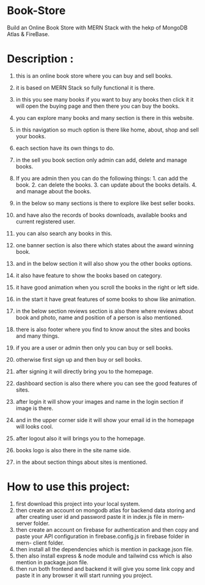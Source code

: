 # Book-Store
Build an Online Book Store with MERN Stack with the hekp of MongoDB Atlas &amp; FireBase. 

# Description :

1. this is an online book store where you can buy and sell books.
2. it is based on MERN Stack so fully functional it is there.
3. in this you see many books if you want to buy any books then click it it will open the buying page and then there you can buy the books.
4. you can explore many books and many section is there in this website.
5. in this navigation so much option is there like home, about, shop and sell your books.
6. each section have its own things to do.
7. in the sell you book section only admin can add, delete and manage books.
8. If you are admin then you can do the following things:
         1. can add the book.
         2. can delete the books.
         3. can update about the books details.
         4. and manage about the books.

9. in the below so many sections is there to explore like best seller books.
10. and have also the records of books downloads, available books and current registered user.
11. you can also search any books in this.
12. one banner section is also there which states about the award winning book.
13. and in the below section it will also show you the other books options.
14. it also have feature to show the books based on category.
15. it have good animation when you scroll the books in the right or left side.
16. in the start it have great features of some books to show like animation.
17. in the below section reviews section is also there where reviews about book and  photo, name and position of a person is also mentioned.
18. there is also footer where you find to know anout the sites and books and many things.
19. if you are a user or admin then only you can buy or sell books.
20. otherwise first sign up and then buy or sell books.
21. after signing it will directly bring you to the homepage.
22. dashboard section is also there where you can see the good features of sites.
23. after login it will show your images and name in the login section if image is there.
24. and in the upper corner side it will show your email id in the homepage will looks cool.
25. after logout also it will brings you to the homepage.
26. books logo is also there in the site name side.
27. in the about section things about sites is mentioned.


   
# How to use this project:

1. first download this project into your local system.
2. then create an account on mongodb atlas for backend data storing and after creating user id and password paste it in index.js file in mern-server folder.
3. then create an account on firebase for authentication and then copy and paste your API configuration in firebase.config.js in firebase folder in mern- client folder.
4. then install all the dependencies which is mention in package.json file.
5. then also install express & node module and tailwind css which is also mention in package.json file.
6. then run both frontend and backend it will give you some link copy and paste it in any browser it will start running you project.   
